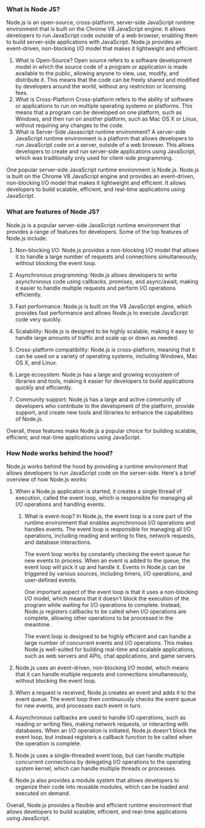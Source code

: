 ### What is Node JS?
Node.js is an open-source, cross-platform, server-side JavaScript runtime environment that is built on the Chrome V8 JavaScript engine. It allows developers to run JavaScript code outside of a web browser, enabling them to build server-side applications with JavaScript. Node.js provides an event-driven, non-blocking I/O model that makes it lightweight and efficient.
1. What is Open-Source?
Open source refers to a software development model in which the source code of a program or application is made available to the public, allowing anyone to view, use, modify, and distribute it. This means that the code can be freely shared and modified by developers around the world, without any restriction or licensing fees.
2. What is Cross-Platform
Cross-platform refers to the ability of software or applications to run on multiple operating systems or platforms. This means that a program can be developed on one platform, such as Windows, and then run on another platform, such as Mac OS X or Linux, without requiring any changes to the code.
3. What is Server-Side Javascript runtime environment?
A server-side JavaScript runtime environment is a platform that allows developers to run JavaScript code on a server, outside of a web browser. This allows developers to create and run server-side applications using JavaScript, which was traditionally only used for client-side programming.

One popular server-side JavaScript runtime environment is Node.js. Node.js is built on the Chrome V8 JavaScript engine and provides an event-driven, non-blocking I/O model that makes it lightweight and efficient. It allows developers to build scalable, efficient, and real-time applications using JavaScript.

### What are features of Node JS?
Node.js is a popular server-side JavaScript runtime environment that provides a range of features for developers. Some of the top features of Node.js include:

1. Non-blocking I/O: Node.js provides a non-blocking I/O model that allows it to handle a large number of requests and connections simultaneously, without blocking the event loop.

2. Asynchronous programming: Node.js allows developers to write asynchronous code using callbacks, promises, and async/await, making it easier to handle multiple requests and perform I/O operations efficiently.

3. Fast performance: Node.js is built on the V8 JavaScript engine, which provides fast performance and allows Node.js to execute JavaScript code very quickly.

4. Scalability: Node.js is designed to be highly scalable, making it easy to handle large amounts of traffic and scale up or down as needed.

5. Cross-platform compatibility: Node.js is cross-platform, meaning that it can be used on a variety of operating systems, including Windows, Mac OS X, and Linux.

6. Large ecosystem: Node.js has a large and growing ecosystem of libraries and tools, making it easier for developers to build applications quickly and efficiently.

7. Community support: Node.js has a large and active community of developers who contribute to the development of the platform, provide support, and create new tools and libraries to enhance the capabilities of Node.js.

Overall, these features make Node.js a popular choice for building scalable, efficient, and real-time applications using JavaScript.

### How Node works behind the hood?
Node.js works behind the hood by providing a runtime environment that allows developers to run JavaScript code on the server-side. Here's a brief overview of how Node.js works:

1. When a Node.js application is started, it creates a single thread of execution, called the event loop, which is responsible for managing all I/O operations and handling events.
    1. What is event-loop?
        In Node.js, the event loop is a core part of the runtime environment that enables asynchronous I/O operations and handles events. The event loop is responsible for managing all I/O operations, including reading and writing to files, network requests, and database interactions.

        The event loop works by constantly checking the event queue for new events to process. When an event is added to the queue, the event loop will pick it up and handle it. Events in Node.js can be triggered by various sources, including timers, I/O operations, and user-defined events.

        One important aspect of the event loop is that it uses a non-blocking I/O model, which means that it doesn't block the execution of the program while waiting for I/O operations to complete. Instead, Node.js registers callbacks to be called when I/O operations are complete, allowing other operations to be processed in the meantime.

        The event loop is designed to be highly efficient and can handle a large number of concurrent events and I/O operations. This makes Node.js well-suited for building real-time and scalable applications, such as web servers and APIs, chat applications, and game servers.

2. Node.js uses an event-driven, non-blocking I/O model, which means that it can handle multiple requests and connections simultaneously, without blocking the event loop.

3. When a request is received, Node.js creates an event and adds it to the event queue. The event loop then continuously checks the event queue for new events, and processes each event in turn.

4. Asynchronous callbacks are used to handle I/O operations, such as reading or writing files, making network requests, or interacting with databases. When an I/O operation is initiated, Node.js doesn't block the event loop, but instead registers a callback function to be called when the operation is complete.

5. Node.js uses a single-threaded event loop, but can handle multiple concurrent connections by delegating I/O operations to the operating system kernel, which can handle multiple threads or processes.

6. Node.js also provides a module system that allows developers to organize their code into reusable modules, which can be loaded and executed on demand.

Overall, Node.js provides a flexible and efficient runtime environment that allows developers to build scalable, efficient, and real-time applications using JavaScript.